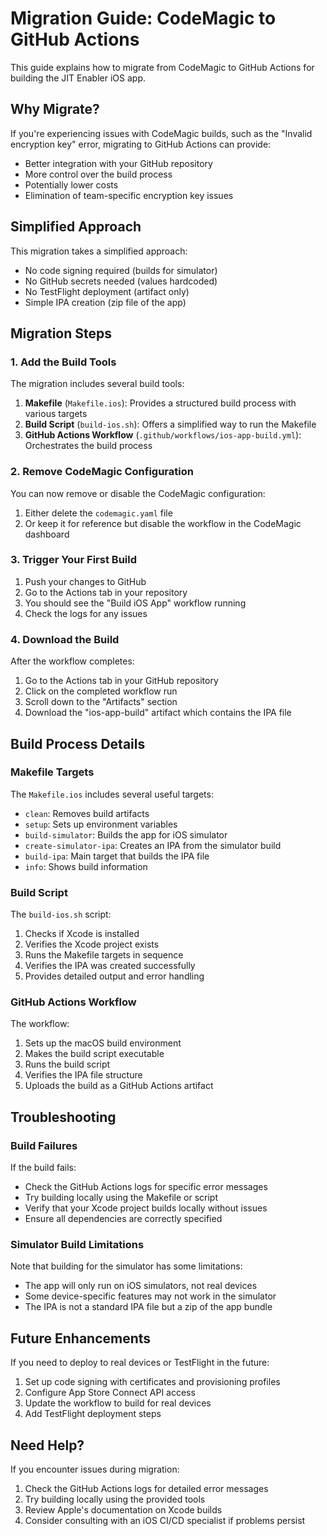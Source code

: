 # Migration Guide: CodeMagic to GitHub Actions

This guide explains how to migrate from CodeMagic to GitHub Actions for building the JIT Enabler iOS app.

## Why Migrate?

If you're experiencing issues with CodeMagic builds, such as the "Invalid encryption key" error, migrating to GitHub Actions can provide:
- Better integration with your GitHub repository
- More control over the build process
- Potentially lower costs
- Elimination of team-specific encryption key issues

## Simplified Approach

This migration takes a simplified approach:
- No code signing required (builds for simulator)
- No GitHub secrets needed (values hardcoded)
- No TestFlight deployment (artifact only)
- Simple IPA creation (zip file of the app)

## Migration Steps

### 1. Add the Build Tools

The migration includes several build tools:

1. **Makefile** (`Makefile.ios`): Provides a structured build process with various targets
2. **Build Script** (`build-ios.sh`): Offers a simplified way to run the Makefile
3. **GitHub Actions Workflow** (`.github/workflows/ios-app-build.yml`): Orchestrates the build process

### 2. Remove CodeMagic Configuration

You can now remove or disable the CodeMagic configuration:

1. Either delete the `codemagic.yaml` file
2. Or keep it for reference but disable the workflow in the CodeMagic dashboard

### 3. Trigger Your First Build

1. Push your changes to GitHub
2. Go to the Actions tab in your repository
3. You should see the "Build iOS App" workflow running
4. Check the logs for any issues

### 4. Download the Build

After the workflow completes:
1. Go to the Actions tab in your GitHub repository
2. Click on the completed workflow run
3. Scroll down to the "Artifacts" section
4. Download the "ios-app-build" artifact which contains the IPA file

## Build Process Details

### Makefile Targets

The `Makefile.ios` includes several useful targets:

- `clean`: Removes build artifacts
- `setup`: Sets up environment variables
- `build-simulator`: Builds the app for iOS simulator
- `create-simulator-ipa`: Creates an IPA from the simulator build
- `build-ipa`: Main target that builds the IPA file
- `info`: Shows build information

### Build Script

The `build-ios.sh` script:

1. Checks if Xcode is installed
2. Verifies the Xcode project exists
3. Runs the Makefile targets in sequence
4. Verifies the IPA was created successfully
5. Provides detailed output and error handling

### GitHub Actions Workflow

The workflow:

1. Sets up the macOS build environment
2. Makes the build script executable
3. Runs the build script
4. Verifies the IPA file structure
5. Uploads the build as a GitHub Actions artifact

## Troubleshooting

### Build Failures

If the build fails:
- Check the GitHub Actions logs for specific error messages
- Try building locally using the Makefile or script
- Verify that your Xcode project builds locally without issues
- Ensure all dependencies are correctly specified

### Simulator Build Limitations

Note that building for the simulator has some limitations:
- The app will only run on iOS simulators, not real devices
- Some device-specific features may not work in the simulator
- The IPA is not a standard IPA file but a zip of the app bundle

## Future Enhancements

If you need to deploy to real devices or TestFlight in the future:
1. Set up code signing with certificates and provisioning profiles
2. Configure App Store Connect API access
3. Update the workflow to build for real devices
4. Add TestFlight deployment steps

## Need Help?

If you encounter issues during migration:
1. Check the GitHub Actions logs for detailed error messages
2. Try building locally using the provided tools
3. Review Apple's documentation on Xcode builds
4. Consider consulting with an iOS CI/CD specialist if problems persist